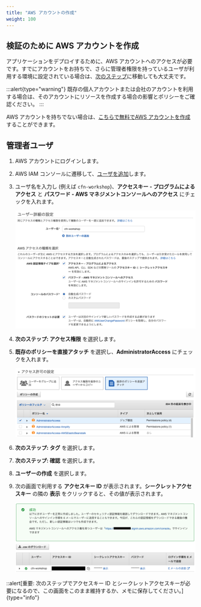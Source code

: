```yaml
---
title: "AWS アカウントの作成"
weight: 100
---
```


## 検証のために AWS アカウントを作成

アプリケーションをデプロイするために、AWS アカウントへのアクセスが必要です。すでにアカウントをお持ちで、さらに管理者権限を持っているユーザが利用する環境に設定されている場合は、[次のステップ](../awscli)に移動しても大丈夫です。

:::alert{type="warning"}
既存の個人アカウントまたは会社のアカウントを利用する場合は、そのアカウントにリソースを作成する場合の影響とポリシーをご確認ください。
:::

AWS アカウントを持ちでない場合は、[こちらで無料でAWS アカウントを作成](https://portal.aws.amazon.com/billing/signup)することができます。

## 管理者ユーザ

1. AWS アカウントにログインします。
1. AWS IAM コンソールに遷移して、[ユーザを追加](https://console.aws.amazon.com/iam/home?#/users$new)します。
1. ユーザ名を入力し (例えば `cfn-workshop`)、**アクセスキー - プログラムによるアクセス** と **パスワード - AWS マネジメントコンソールへのアクセス** にチェックを入れます。

    ![new-user-1-png](/static/prerequisites/account/new-user-1.ja.png)

1. **次のステップ: アクセス権限** を選択します。
1. **既存のポリシーを直接アタッチ** を選択し、**AdministratorAccess** にチェックを入れます。

    ![new-user-2-png](/static/prerequisites/account/new-user-2.ja.png)

1. **次のステップ: タグ** を選択します。
1. **次のステップ: 確認** を選択します。
1. **ユーザーの作成** を選択します。
1. 次の画面で利用する **アクセスキー ID** が表示されます。**シークレットアクセスキー** の隣の **表示** をクリックすると、その値が表示されます。

    ![new-user-3-png](/static/prerequisites/account/new-user-3.ja.png)

::alert[重要: 次のステップでアクセスキー ID とシークレットアクセスキーが必要になるので、この画面をこのまま維持するか、メモに保存してください。]{type="info"}
